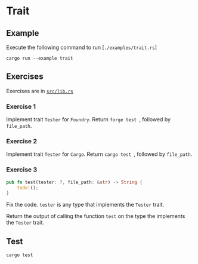 # Trait

## Example

Execute the following command to run [`./examples/trait.rs`]

```shell
cargo run --example trait
```

## Exercises

Exercises are in [`src/lib.rs`](./src/main.rs)

### Exercise 1

Implement trait `Tester` for `Foundry`. Return `forge test `, followed by `file_path`.

### Exercise 2

Implement trait `Tester` for `Cargo`. Return `cargo test `, followed by `file_path`.

### Exercise 3

```rust
pub fn test(tester: ?, file_path: &str) -> String {
    todo!();
}
```

Fix the code. `tester` is any type that implements the `Tester` trait.

Return the output of calling the function `test` on the type the implements the `Tester` trait.

## Test

```shell
cargo test
```
